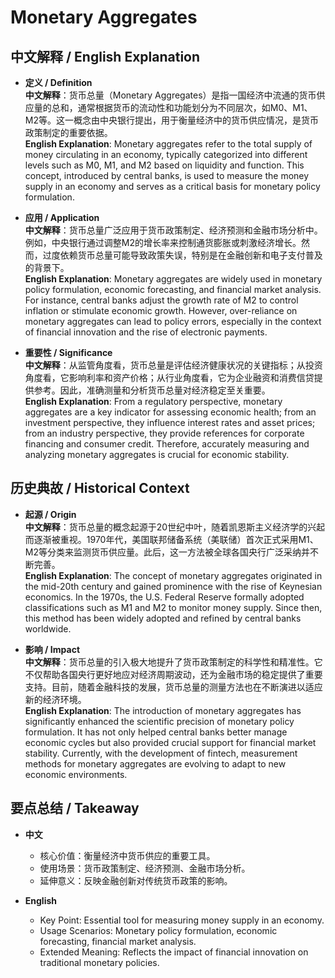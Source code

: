 # Monetary Aggregates

## 中文解释 / English Explanation

* **定义 / Definition**  
  **中文解释**：货币总量（Monetary Aggregates）是指一国经济中流通的货币供应量的总和，通常根据货币的流动性和功能划分为不同层次，如M0、M1、M2等。这一概念由中央银行提出，用于衡量经济中的货币供应情况，是货币政策制定的重要依据。  
  **English Explanation**: Monetary aggregates refer to the total supply of money circulating in an economy, typically categorized into different levels such as M0, M1, and M2 based on liquidity and function. This concept, introduced by central banks, is used to measure the money supply in an economy and serves as a critical basis for monetary policy formulation.

* **应用 / Application**  
  **中文解释**：货币总量广泛应用于货币政策制定、经济预测和金融市场分析中。例如，中央银行通过调整M2的增长率来控制通货膨胀或刺激经济增长。然而，过度依赖货币总量可能导致政策失误，特别是在金融创新和电子支付普及的背景下。  
  **English Explanation**: Monetary aggregates are widely used in monetary policy formulation, economic forecasting, and financial market analysis. For instance, central banks adjust the growth rate of M2 to control inflation or stimulate economic growth. However, over-reliance on monetary aggregates can lead to policy errors, especially in the context of financial innovation and the rise of electronic payments.

* **重要性 / Significance**  
  **中文解释**：从监管角度看，货币总量是评估经济健康状况的关键指标；从投资角度看，它影响利率和资产价格；从行业角度看，它为企业融资和消费信贷提供参考。因此，准确测量和分析货币总量对经济稳定至关重要。  
  **English Explanation**: From a regulatory perspective, monetary aggregates are a key indicator for assessing economic health; from an investment perspective, they influence interest rates and asset prices; from an industry perspective, they provide references for corporate financing and consumer credit. Therefore, accurately measuring and analyzing monetary aggregates is crucial for economic stability.

## 历史典故 / Historical Context

* **起源 / Origin**  
  **中文解释**：货币总量的概念起源于20世纪中叶，随着凯恩斯主义经济学的兴起而逐渐被重视。1970年代，美国联邦储备系统（美联储）首次正式采用M1、M2等分类来监测货币供应量。此后，这一方法被全球各国央行广泛采纳并不断完善。  
  **English Explanation**: The concept of monetary aggregates originated in the mid-20th century and gained prominence with the rise of Keynesian economics. In the 1970s, the U.S. Federal Reserve formally adopted classifications such as M1 and M2 to monitor money supply. Since then, this method has been widely adopted and refined by central banks worldwide.

* **影响 / Impact**  
  **中文解释**：货币总量的引入极大地提升了货币政策制定的科学性和精准性。它不仅帮助各国央行更好地应对经济周期波动，还为金融市场的稳定提供了重要支持。目前，随着金融科技的发展，货币总量的测量方法也在不断演进以适应新的经济环境。  
  **English Explanation**: The introduction of monetary aggregates has significantly enhanced the scientific precision of monetary policy formulation. It has not only helped central banks better manage economic cycles but also provided crucial support for financial market stability. Currently, with the development of fintech, measurement methods for monetary aggregates are evolving to adapt to new economic environments.

## 要点总结 / Takeaway

* **中文**  
  - 核心价值：衡量经济中货币供应的重要工具。
  - 使用场景：货币政策制定、经济预测、金融市场分析。
  - 延伸意义：反映金融创新对传统货币政策的影响。

* **English**  
  - Key Point: Essential tool for measuring money supply in an economy.
  - Usage Scenarios: Monetary policy formulation, economic forecasting, financial market analysis.
  - Extended Meaning: Reflects the impact of financial innovation on traditional monetary policies.